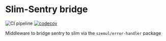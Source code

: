 # Slim-Sentry bridge

![CI pipeline](https://github.com/szemul/slim-sentry-bridge/actions/workflows/php.yml/badge.svg)
[![codecov](https://codecov.io/gh/szemul/slim-sentry-bridge/branch/main/graph/badge.svg?token=8OYZKJVB67)](https://codecov.io/gh/szemul/slim-sentry-bridge)

Middleware to bridge sentry to slim via the `szemul/error-handler` package
